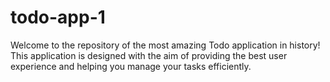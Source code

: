 # todo-app-1
Welcome to the repository of the most amazing Todo application in history! This application is designed with the aim of providing the best user experience and helping you manage your tasks efficiently.
